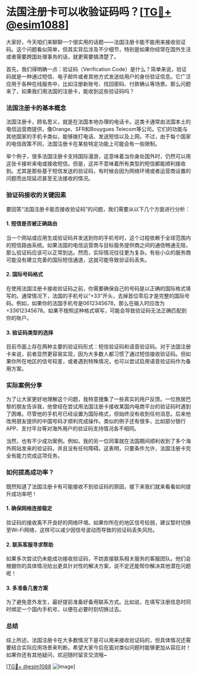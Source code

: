 # 法国注册卡可以收验证码吗？[[TG💪+ @esim1088](https://t.me/s/esim1088)]

大家好，今天咱们来聊聊一个很实用的话题——法国注册卡能不能用来接收验证码。这个问题看似简单，但其实背后涉及不少细节，特别是如果你经常在国外生活或者需要跨国处理事务的话，就更需要搞清楚了。

首先，我们得明确一点：验证码（Verification Code）是什么？简单来说，验证码就是一种通过短信、电子邮件或者其他方式发送给用户的身份验证信息。它广泛应用于各种在线服务中，比如注册新账号、找回密码、付款确认等场景。那么问题来了，如果我们用法国的注册卡，能收到这些验证码吗？

### 法国注册卡的基本概念

法国注册卡，顾名思义，就是在法国本地办理的电话卡。这类卡通常由法国本土的电信运营商提供，像Orange、SFR和Bouygues Telecom等公司。它们的功能与其他国家的手机卡类似，能够拨打电话、发送短信以及上网。不过，由于每个国家的电信政策不同，法国注册卡在某些特定功能上可能会有一些限制。

举个例子，很多法国注册卡支持国际漫游，这意味着当你身处国外时，仍然可以用这张卡接听来电或接收短信。但是，这并不意味着所有类型的短信都能顺利接收到。尤其是那些基于短信发送的验证码，有时候会因为网络环境或者运营商设置的问题而出现延迟甚至无法接收的情况。

### 验证码接收的关键因素

要回答“法国注册卡能否接收验证码”的问题，我们需要从以下几个方面进行分析：

#### 1. 短信是否被正确路由
当一个网站或应用生成验证码并发送到你的手机号时，这个过程依赖于全球范围内的短信路由系统。如果法国的电信运营商与目标服务提供商之间的通信畅通无阻，那么验证码应该可以正常到达。然而，实际情况往往更为复杂。有些小众的服务商可能没有建立完善的国际短信通道，这就可能导致验证码丢失。

#### 2. 国际号码格式
在使用法国注册卡接收验证码之前，你需要确保自己的号码是以正确的国际格式填写的。通常情况下，法国的手机号以“+33”开头，去掉首位零后才是完整的国际号码。例如，如果你的法国手机号是0612345678，那么在输入时应改为+33612345678。如果不按照这种格式填写，可能会导致验证码无法正确匹配到你的账户。

#### 3. 验证码类型的选择
目前市面上存在两种主要的验证码形式：短信验证码和语音验证码。对于法国注册卡来说，前者显然更容易实现，因为大多数人都习惯了通过短信接收验证码。但如果你所在地区的信号较差，或者遇到特殊情况，也可以尝试启用语音验证码作为备用方案。

### 实际案例分享

为了让大家更好地理解这个问题，我特意搜集了一些真实的用户反馈。一位旅居巴黎的朋友告诉我，他曾经在尝试用法国注册卡接收某国内电商平台的验证码时遇到了困难。尽管他的手机号已经设置为国际格式，但始终没有收到任何消息。后来他改用朋友提供的中国号码才顺利完成操作。类似的例子还有很多，比如部分银行APP、支付平台等对海外用户的验证码支持情况各不相同。

当然，也有不少成功案例。例如，我的另一位同事就在法国期间顺利收到了多个海外网站发来的验证码，并且没有任何障碍。这表明，只要条件允许，法国注册卡完全有能力完成这项任务。

### 如何提高成功率？

既然知道了法国注册卡有可能接收不到验证码的原因，接下来我们就来看看如何提升成功率吧！

#### 1. 确保网络连接稳定
验证码的接收离不开良好的网络环境。如果你所在的地区信号较弱，建议暂时切换至Wi-Fi网络，这样可以减少因信号波动而导致的验证码丢失风险。

#### 2. 联系客服寻求帮助
如果多次尝试仍未能成功接收验证码，不妨直接联系相关服务的客服团队。他们会根据你的具体情况给出更具针对性的解决方案，说不定还能帮你解决其他潜在问题呢！

#### 3. 多准备几套方案
为了避免意外发生，最好提前准备好备用联系方式。比如说，在填写注册信息时同时绑定一个国内手机号，以便在必要时刻切换过去。

### 总结

综上所述，法国注册卡在大多数情况下是可以用来接收验证码的，但具体情况还需要结合实际应用场景来判断。希望大家今后在面对类似问题时能够更加从容应对！如果你还有其他疑问，欢迎随时留言交流哦~

[[TG💪+ @esim1088](https://t.me/s/esim1088) ![Image](https://i.postimg.cc/4NQfJmqS/Snipaste-2025-05-13-00-14-12.png)]